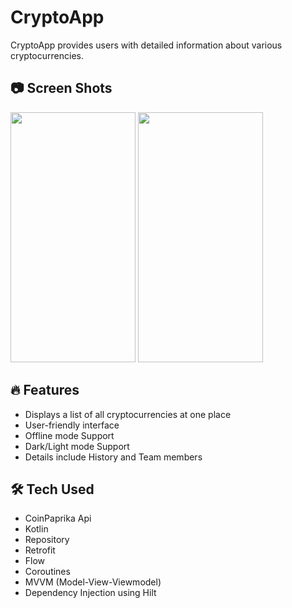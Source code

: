 # CryptoApp
CryptoApp provides users with detailed information about various cryptocurrencies.

## 📷 Screen Shots
<img src="https://github.com/devprincefahad/CryptoApp/assets/94643962/8b568fa2-ba4b-4f36-a3b8-a3de50733cf3" width="200" height="400"/>
<img src="https://github.com/devprincefahad/CryptoApp/assets/94643962/57969acd-c3e5-43f1-a5e5-7bd27c69ceb6" width="200" height="400"/>

## 🔥 Features
 - Displays a list of all cryptocurrencies at one place
 - User-friendly interface
 - Offline mode Support
 - Dark/Light mode Support
 - Details include History and Team members
 
## 🛠 Tech Used
- CoinPaprika Api
- Kotlin
- Repository
- Retrofit
- Flow
- Coroutines
- MVVM (Model-View-Viewmodel)
- Dependency Injection using Hilt
